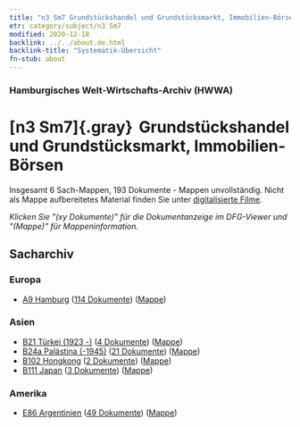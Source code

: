 ```yaml
---
title: "n3 Sm7 Grundstückshandel und Grundstücksmarkt, Immobilien-Börsen"
etr: category/subject/n3 Sm7
modified: 2020-12-18
backlink: ../../about.de.html
backlink-title: "Systematik-Übersicht"
fn-stub: about
---
```


### Hamburgisches Welt-Wirtschafts-Archiv (HWWA)
# [n3 Sm7]{.gray}&#8201; Grundstückshandel und Grundstücksmarkt, Immobilien-Börsen&#160; 




Insgesamt 6 Sach-Mappen, 193 Dokumente - Mappen unvollständig.
Nicht als Mappe aufbereitetes Material finden Sie unter [digitalisierte Filme](/film/h1_sh).

_Klicken Sie "(xy Dokumente)" für die Dokumentanzeige im DFG-Viewer und "(Mappe)" für Mappeninformation._

## Sacharchiv




### Europa

- [A9 Hamburg](../../../geo/about.de.html#A9) (<a href="https://dfg-viewer.de/show/?tx_dlf[id]=https://pm20.zbw.eu/mets/sh/1409xx/140905/1450xx/145038/public.mets.de.xml" target="_blank">114 Dokumente</a>) ([Mappe](http://purl.org/pressemappe20/folder/sh/140905,145038))

### Asien

- [B21 Türkei (1923 -)](../../../geo/about.de.html#B21) (<a href="https://dfg-viewer.de/show/?tx_dlf[id]=https://pm20.zbw.eu/mets/sh/1411xx/141111/1450xx/145038/public.mets.de.xml" target="_blank">4 Dokumente</a>) ([Mappe](http://purl.org/pressemappe20/folder/sh/141111,145038))
- [B24a Palästina (-1945)](../../../geo/about.de.html#B24a) (<a href="https://dfg-viewer.de/show/?tx_dlf[id]=https://pm20.zbw.eu/mets/sh/1411xx/141115/1450xx/145038/public.mets.de.xml" target="_blank">21 Dokumente</a>) ([Mappe](http://purl.org/pressemappe20/folder/sh/141115,145038))
- [B102 Hongkong](../../../geo/about.de.html#B102) (<a href="https://dfg-viewer.de/show/?tx_dlf[id]=https://pm20.zbw.eu/mets/sh/1412xx/141268/1450xx/145038/public.mets.de.xml" target="_blank">2 Dokumente</a>) ([Mappe](http://purl.org/pressemappe20/folder/sh/141268,145038))
- [B111 Japan](../../../geo/about.de.html#B111) (<a href="https://dfg-viewer.de/show/?tx_dlf[id]=https://pm20.zbw.eu/mets/sh/1412xx/141272/1450xx/145038/public.mets.de.xml" target="_blank">3 Dokumente</a>) ([Mappe](http://purl.org/pressemappe20/folder/sh/141272,145038))

### Amerika

- [E86 Argentinien](../../../geo/about.de.html#E86) (<a href="https://dfg-viewer.de/show/?tx_dlf[id]=https://pm20.zbw.eu/mets/sh/1416xx/141692/1450xx/145038/public.mets.de.xml" target="_blank">49 Dokumente</a>) ([Mappe](http://purl.org/pressemappe20/folder/sh/141692,145038))


